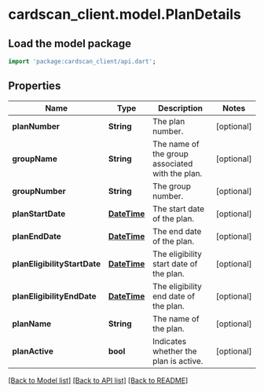 # cardscan_client.model.PlanDetails

## Load the model package
```dart
import 'package:cardscan_client/api.dart';
```

## Properties
Name | Type | Description | Notes
------------ | ------------- | ------------- | -------------
**planNumber** | **String** | The plan number. | [optional] 
**groupName** | **String** | The name of the group associated with the plan. | [optional] 
**groupNumber** | **String** | The group number. | [optional] 
**planStartDate** | [**DateTime**](DateTime.md) | The start date of the plan. | [optional] 
**planEndDate** | [**DateTime**](DateTime.md) | The end date of the plan. | [optional] 
**planEligibilityStartDate** | [**DateTime**](DateTime.md) | The eligibility start date of the plan. | [optional] 
**planEligibilityEndDate** | [**DateTime**](DateTime.md) | The eligibility end date of the plan. | [optional] 
**planName** | **String** | The name of the plan. | [optional] 
**planActive** | **bool** | Indicates whether the plan is active. | [optional] 

[[Back to Model list]](../README.md#documentation-for-models) [[Back to API list]](../README.md#documentation-for-api-endpoints) [[Back to README]](../README.md)


